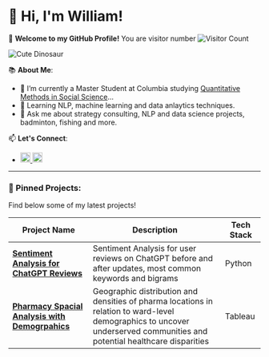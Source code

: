 # 👋 Hi, I'm William!

🚀 **Welcome to my GitHub Profile!** You are visitor number ![Visitor Count](https://visitor-badge.laobi.icu/badge?page_id=CyberSnorlax.CyberSnorlax)

![Cute Dinosaur](https://storage.googleapis.com/gweb-uniblog-publish-prod/original_images/Social_dino_with_hat.gif)

📚 **About Me**:
- 🔭 I’m currently a Master Student at Columbia studying [Quantitative Methods in Social Science](https://qmss.columbia.edu/content/focuses)...
- 🌱 Learning NLP, machine learning and data anlaytics techniques.
- 💬 Ask me about strategy consulting, NLP and data science projects, badminton, fishing and more.

📫 **Let's Connect**:
- <a href="mailto:williamwangyq@gmail.com">
  <img src="https://cdn-icons-png.flaticon.com/512/732/732200.png" alt="Email" width="20" height="20"> 
  <a href="https://www.linkedin.com/in/williamwangyq/">
  <img src="https://cdn-icons-png.flaticon.com/512/174/174857.png" alt="LinkedIn" width="20" height="20">
</a>

---

### 📌 Pinned Projects:
Find below some of my latest projects!

| Project Name          | Description                              | Tech Stack       |
|-----------------------|------------------------------------------|------------------|
| **[Sentiment Analysis for ChatGPT Reviews](https://github.com/CyberSnorlax/ChatGpt-Reviews-Sentiment-Analysis)** | Sentiment Analysis for user reviews on ChatGPT before and after updates, most common keywords and bigrams       | Python           |
| **[Pharmacy Spacial Analysis with Demogrpahics](https://public.tableau.com/app/profile/william.wang3389/viz/Tab520241216WilliamV8/Dashboard1?publish=yes)** | Geographic distribution and densities of pharma locations in relation to ward-level demographics to uncover underserved communities and potential healthcare disparities   | Tableau |
